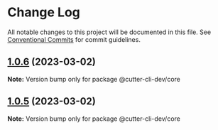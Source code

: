 # Change Log

All notable changes to this project will be documented in this file.
See [Conventional Commits](https://conventionalcommits.org) for commit guidelines.

## [1.0.6](https://github.com/cutter-cli/cutter-cli-dev/compare/v1.0.5...v1.0.6) (2023-03-02)

**Note:** Version bump only for package @cutter-cli-dev/core





## [1.0.5](https://github.com/cutter-cli/cutter-cli-dev/compare/v1.0.4...v1.0.5) (2023-03-02)

**Note:** Version bump only for package @cutter-cli-dev/core

